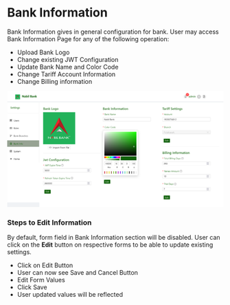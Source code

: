 # Bank Information

Bank Information gives in general configuration for bank. User may access Bank Information Page for any of the following operation:

* Upload Bank Logo
* Change existing JWT Configuration
* Update Bank Name and Color Code
* Change Tariff Account Information
* Change Billing information
  
![bank info](images/bank_info.png)

### Steps to Edit Information

By default, form field in Bank Information section will be disabled. User can click on the **Edit** button on respective forms to be able to update existing settings.

* Click on Edit Button
* User can now see Save and Cancel Button
* Edit Form Values
* Click Save
* User updated values will be reflected